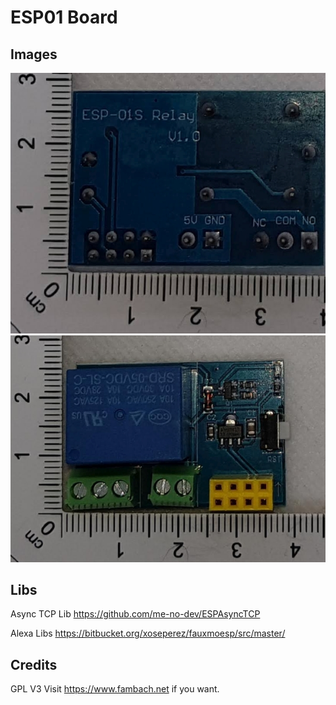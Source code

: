 # ESP01 Board 


## Images
![Board Bottom](./img/ESP01RelaisModul-bottom.jpg)
![Board Front](./img/ESP01RelaisModul-Top.jpg)

## Libs

Async TCP Lib
https://github.com/me-no-dev/ESPAsyncTCP

Alexa Libs
https://bitbucket.org/xoseperez/fauxmoesp/src/master/

## Credits
GPL V3
Visit https://www.fambach.net if you want.